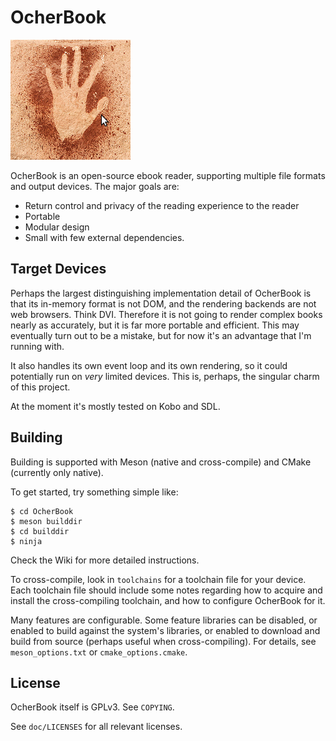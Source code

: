# OcherBook

![Ocher handprint](doc/hand.png)

OcherBook is an open-source ebook reader, supporting multiple file formats and
output devices.  The major goals are:

- Return control and privacy of the reading experience to the reader
- Portable
- Modular design
- Small with few external dependencies.

## Target Devices

Perhaps the largest distinguishing implementation detail of OcherBook is that
its in-memory format is not DOM, and the rendering backends are not web
browsers.  Think DVI.  Therefore it is not going to render complex books nearly
as accurately, but it is far more portable and efficient.  This may eventually
turn out to be a mistake, but for now it's an advantage that I'm running with.

It also handles its own event loop and its own rendering, so it could
potentially run on _very_ limited devices.  This is, perhaps, the singular charm
of this project.

At the moment it's mostly tested on Kobo and SDL.

## Building

Building is supported with Meson (native and cross-compile) and CMake
(currently only native).

To get started, try something simple like:

    $ cd OcherBook
    $ meson builddir
    $ cd builddir
    $ ninja

Check the Wiki for more detailed instructions.

To cross-compile, look in `toolchains` for a toolchain file for your
device.  Each toolchain file should include some notes regarding how to acquire
and install the cross-compiling toolchain, and how to configure OcherBook for it.

Many features are configurable.  Some feature libraries can be disabled, or
enabled to build against the system's libraries, or enabled to download and
build from source (perhaps useful when cross-compiling).  For details, see
`meson_options.txt` or `cmake_options.cmake`.

## License

OcherBook itself is GPLv3.  See `COPYING`.

See `doc/LICENSES` for all relevant licenses.
